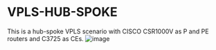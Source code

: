 # VPLS-HUB-SPOKE
This is a hub-spoke VPLS scenario with CISCO CSR1000V as P and PE routers and C3725 as CEs.
![image](https://github.com/amir-mersad/VPLS-HUB-SPOKE/assets/54957019/7e74571c-9943-478b-a65d-a4168f4dd6b9)
